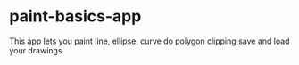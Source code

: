# paint-basics-app
This app lets you paint line, ellipse, curve do polygon clipping,save and load your drawings
